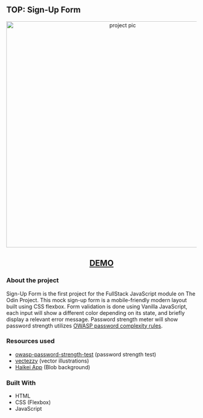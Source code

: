    ## TOP: Sign-Up Form

<p align="center">
  <img src="https://i.imgur.com/d6WcifD.png" width="600" alt="project pic">
</p>
<h2 align="center">
<a href="https://mmackz.github.io/signup-form/">DEMO</a>
</h2>

### About the project

Sign-Up Form is the first project for the FullStack JavaScript module on The Odin Project. 
This mock sign-up form is a mobile-friendly modern layout built using CSS flexbox. Form validation is done using Vanilla JavaScript,
each input will show a different color depending on its state, and briefly display a relevant error message.
Password strength meter will show password strength utilizes [OWASP password complexity rules](https://owasp.deteact.com/cheat/cheatsheets/Authentication_Cheat_Sheet.html#password-complexity).

### Resources used
  - [owasp-password-strength-test](https://github.com/nowsecure/owasp-password-strength-test) (password strength test)
  - [vectezzy](https://www.vecteezy.com/vector-art/5648207-a-leader-looking-at-data-analysis) (vector illustrations)
  - [Haikei App](https://haikei.app/) (Blob background)

### Built With

* HTML
* CSS (Flexbox)
* JavaScript
